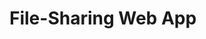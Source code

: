 # File-Sharing Web App


<blockquote class="imgur-embed-pub" lang="en" data-id="a/wvQAlKM" data-context="false" ><a href="//imgur.com/a/wvQAlKM"></a></blockquote><script async src="//s.imgur.com/min/embed.js" charset="utf-8"></script>
